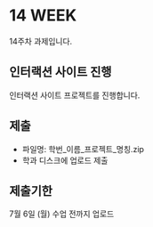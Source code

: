 # 14 WEEK

14주차 과제입니다.

## 인터랙션 사이트 진행

인터랙션 사이트 프로젝트를 진행합니다.

## 제출

- 파일명: 학번_이름_프로젝트_명칭.zip
- 학과 디스크에 업로드 제출

## 제출기한

7월 6일 (월) 수업 전까지 업로드